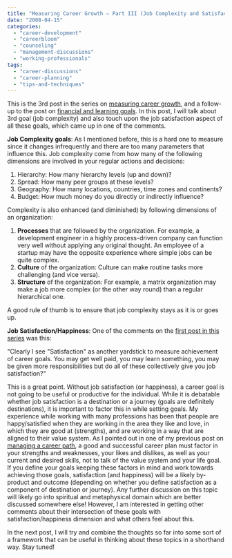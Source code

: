 ```yaml
---
title: "Measuring Career Growth – Part III (Job Complexity and Satisfaction)"
date: "2008-04-15"
categories: 
  - "career-development"
  - "careerbloom"
  - "counseling"
  - "management-discussions"
  - "working-professionals"
tags: 
  - "career-discussions"
  - "career-planning"
  - "tips-and-techniques"
---
```


This is the 3rd post in the series on [measuring career growth](http://careermanagement.wordpress.com/2008/04/13/measuring-career-growth-%e2%80%93-part-i/), and a follow-up to the post on [financial and learning goals](http://careermanagement.wordpress.com/2008/04/15/measuring-career-growth-financial-and-learning-goals-%e2%80%93-part-ii/). In this post, I will talk about 3rd goal (job complexity) and also touch upon the job satisfaction aspect of all these goals, which came up in one of the comments.

**Job Complexity goals**: As I mentioned before, this is a hard one to measure since it changes infrequently and there are too many parameters that influence this. Job complexity come from how many of the following dimensions are involved in your regular actions and decisions:

1. Hierarchy: How many hierarchy levels (up and down)?
2. Spread: How many peer groups at these levels?
3. Geography: How many locations, countries, time zones and continents?
4. Budget: How much money do you directly or indirectly influence?

Complexity is also enhanced (and diminished) by following dimensions of an organization:

1. **Processes** that are followed by the organization. For example, a development engineer in a highly process-driven company can function very well without applying any original thought. An employee of a startup may have the opposite experience where simple jobs can be quite complex.
2. **Culture** of the organization: Culture can make routine tasks more challenging (and vice versa).
3. **Structure** of the organization: For example, a matrix organization may make a job more complex (or the other way round) than a regular hierarchical one.

A good rule of thumb is to ensure that job complexity stays as it is or goes up.

**Job Satisfaction/Happiness**: One of the comments on the [first post in this series](http://careermanagement.wordpress.com/2008/04/13/measuring-career-growth-%e2%80%93-part-i/) was this:

"Clearly I see "Satisfaction" as another yardstick to measure achievement of career goals. You may get well paid, you may learn something, you may be given more responsibilities but do all of these collectively give you job satisfaction?"

This is a great point. Without job satisfaction (or happiness), a career goal is not going to be useful or productive for the individual. While it is debatable whether job satisfaction is a destination or a journey (goals are definitely destinations), it is important to factor this in while setting goals. My experience while working with many professions has been that people are happy/satisfied when they are working in the area they like and love, in which they are good at (strengths), and are working in a way that are aligned to their value system. As I pointed out in one of my previous post on [managing a career path](http://careermanagement.wordpress.com/2008/02/07/mapping-your-career-path/), a good and successful career plan must factor in your strengths and weaknesses, your likes and dislikes, as well as your current and desired skills, not to talk of the value system and your life goal. If you define your goals keeping these factors in mind and work towards achieving those goals, satisfaction (and happiness) will be a likely by-product and outcome (depending on whether you define satisfaction as a component of destination or journey). Any further discussion on this topic will likely go into spiritual and metaphysical domain which are better discussed somewhere else! However, I am interested in getting other comments about their intersection of these goals with satisfaction/happiness dimension and what others feel about this.

In the next post, I will try and combine the thoughts so far into some sort of a framework that can be useful in thinking about these topics in a shorthand way. Stay tuned!
